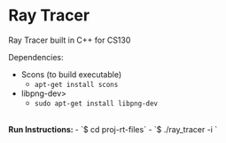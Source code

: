 # Ray Tracer
Ray Tracer built in C++ for CS130

Dependencies:
- Scons (to build executable)
	- `apt-get install scons`
- libpng-dev>
	- `sudo apt-get install libpng-dev`
<br>
<strong>Run Instructions: </strong>
- `$ cd proj-rt-files`
- `$ ./ray_tracer -i <test_file.txt>`
